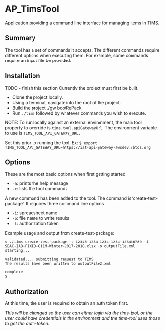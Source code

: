 # AP_TimsTool

Application providing a command line interface for managing items in TIMS.

## Summary

The tool has a set of commands it accepts.  The different commands require different options when executing them.  For example, some commands require an input file be provided.

## Installation

TODO - finish this section
Currently the project must first be built. 

- Clone the project locally.  
- Using a terminal, navigate into the root of the project.
- Build the project ./gw bootRePack
- Run `./tims` followed by whatever commands you wish to execute.

NOTE: To run locally against an external environment, the main tool property to override is `tims.tool.apiGatewayUrl`. The environment variable to use is `TIMS_TOOL_API_GATEWAY_URL.`

Set this prior to running the tool. Ex: ```$ export TIMS_TOOL_API_GATEWAY_URL=https://iat-api-gateway-awsdev.sbtds.org```

## Options

These are the most basic options when first getting started

- `-h`: prints the help message
- `-c`: lists the tool commands 

A new command has been added to the tool.  The command is ‘create-test-package’.  It requires three command line options

- `-i`: spreadsheet name
- `-o`: file name to write results
- `-t`: authorization token
  
Example usage and output from create-test-package:
```
$ ./tims create-test-package -t 12345-1234-1234-1234-123456789 -i SBAC-IAB-FIXED-G11M-Winter-2017-2018.xlsx -o outputFile.xml
starting...

validated..., submitting request to TIMS
The results have been written to outputFile2.xml

complete
$
```

## Authorization

At this time, the user is required to obtain an auth token first. 

*This will be changed so the user can either login via the tims-tool, or the user could have credentials in the environment and the tims-tool uses those to get the auth-token.*

